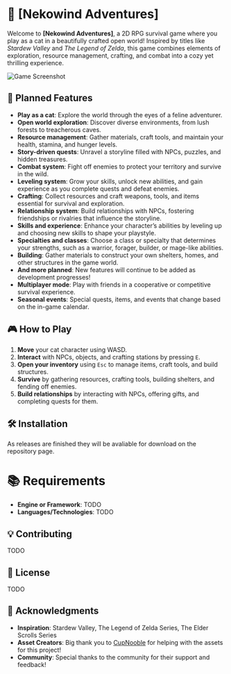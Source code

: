 # 🐾 **[Nekowind Adventures]**

Welcome to **[Nekowind Adventures]**, a 2D RPG survival game where you play as a cat in a beautifully crafted open world! Inspired by titles like *Stardew Valley* and *The Legend of Zelda*, this game combines elements of exploration, resource management, crafting, and combat into a cozy yet thrilling experience.

![Game Screenshot](link-to-screenshot-or-gif)

## 🌟 **Planned Features**
- **Play as a cat**: Explore the world through the eyes of a feline adventurer.
- **Open world exploration**: Discover diverse environments, from lush forests to treacherous caves.
- **Resource management**: Gather materials, craft tools, and maintain your health, stamina, and hunger levels.
- **Story-driven quests**: Unravel a storyline filled with NPCs, puzzles, and hidden treasures.
- **Combat system**: Fight off enemies to protect your territory and survive in the wild.
- **Leveling system**: Grow your skills, unlock new abilities, and gain experience as you complete quests and defeat enemies.
- **Crafting**: Collect resources and craft weapons, tools, and items essential for survival and exploration.
- **Relationship system**: Build relationships with NPCs, fostering friendships or rivalries that influence the storyline.
- **Skills and experience**: Enhance your character’s abilities by leveling up and choosing new skills to shape your playstyle.
- **Specialties and classes**: Choose a class or specialty that determines your strengths, such as a warrior, forager, builder, or mage-like abilities.
- **Building**: Gather materials to construct your own shelters, homes, and other structures in the game world.
- **And more planned**: New features will continue to be added as development progresses!
- **Multiplayer mode**: Play with friends in a cooperative or competitive survival experience.
- **Seasonal events**: Special quests, items, and events that change based on the in-game calendar.

## 🎮 **How to Play**
1. **Move** your cat character using WASD.
2. **Interact** with NPCs, objects, and crafting stations by pressing `E`.
3. **Open your inventory** using `Esc` to manage items, craft tools, and build structures.
4. **Survive** by gathering resources, crafting tools, building shelters, and fending off enemies.
5. **Build relationships** by interacting with NPCs, offering gifts, and completing quests for them.

## 🛠️ **Installation**

As releases are finished they will be avaliable for download on the repository page.

# 📚 Requirements

- **Engine or Framework**: TODO
- **Languages/Technologies**: TODO

## 💡 Contributing

TODO

## 📝 License

TODO

## 🙌 Acknowledgments

- **Inspiration**: Stardew Valley, The Legend of Zelda Series, The Elder Scrolls Series
- **Asset Creators**: Big thank you to [CupNooble](https://cupnooble.itch.io/) for helping with the assets for this project!
- **Community**: Special thanks to the community for their support and feedback!

